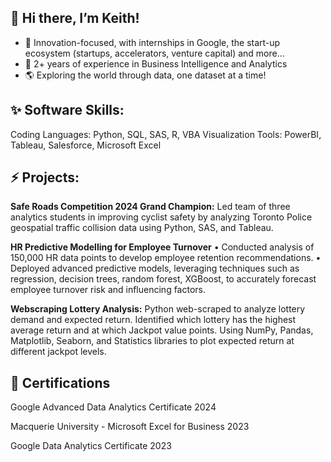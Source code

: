## 👋 Hi there, I’m Keith!
- 🚀 Innovation-focused, with internships in Google, the start-up ecosystem (startups, accelerators, venture capital) and more...
- 💼 2+ years of experience in Business Intelligence and Analytics 
- 🌎 Exploring the world through data, one dataset at a time!

## ✨ Software Skills:
Coding Languages: Python, SQL, SAS, R, VBA
Visualization Tools: PowerBI, Tableau, Salesforce, Microsoft Excel

## ⚡ Projects:
**Safe Roads Competition 2024 Grand Champion:** Led team of three analytics students in improving cyclist safety by analyzing Toronto Police geospatial traffic collision data using Python, SAS, and Tableau.

**HR Predictive Modelling for Employee Turnover**
• Conducted analysis of 150,000 HR data points to develop employee retention recommendations.
• Deployed advanced predictive models, leveraging techniques such as regression, decision trees,
random forest, XGBoost, to accurately forecast employee turnover risk and influencing factors.

**Webscraping Lottery Analysis:** Python web-scraped to analyze lottery demand and expected return. Identified which lottery has the highest average return and at which Jackpot value points. Using NumPy, Pandas, Matplotlib, Seaborn, and Statistics libraries to plot expected return at different jackpot levels.

## 🌱 Certifications
Google Advanced Data Analytics Certificate 2024

Macquerie University - Microsoft Excel for Business 2023

Google Data Analytics Certificate 2023



<!---
keithchhh/keithchhh is a ✨ special ✨ repository because its `README.md` (this file) appears on your GitHub profile.
You can click the Preview link to take a look at your changes.
--->
